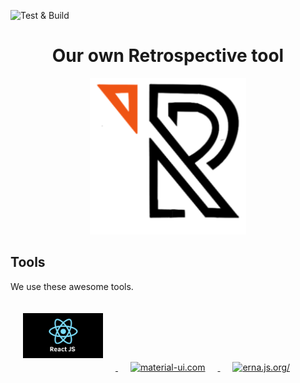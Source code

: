 ![Test & Build](https://github.com/bored-engineers/the-retro-app/workflows/Push%20to%20master/badge.svg)
<div align="center"> 
<h1>Our own Retrospective tool</h1>
<a href="http://www.theretroapp.com/">
<img alt="Retro App" width="250" height="250" src="https://github.com/bored-engineers/the-retro-app/blob/master/docs/Logo.png"> </a>
</div>

## Tools

We use these awesome tools.

<div>
  <a href="https://reactjs.org/">
    <img alt="reactjs.org/" width="128" heigth="128" vspace="20" hspace="20" src="./docs/ReactLogo.png">
  </a>
  <a href="https://material-ui.com/">
    <img alt="material-ui.com" width="128" heigth="128" vspace="20" hspace="20" src="https://material-ui.com/static/logo_raw.svg">
  </a>
  <a href="https://lerna.js.org/">
    <img alt="erna.js.org/" width="128" heigth="128" vspace="20" hspace="20" src="https://lerna.js.org/images/lerna-hero.svg">
  </a>
</div>
